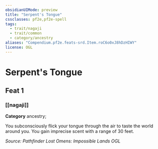 ```yaml
---
obsidianUIMode: preview
title: "Serpent's Tongue"
cssclasses: pf2e,pf2e-spell
tags:
  - trait/nagaji
  - trait/common
  - category/ancestry
aliases: "Compendium.pf2e.feats-srd.Item.roC6o0xJ8hDzHIWY"
license: OGL
---
```

# Serpent's Tongue
## Feat 1
### [[nagaji]]

**Category** ancestry; 




You subconsciously flick your tongue through the air to taste the world around you. You gain imprecise scent with a range of 30 feet.

*Source: Pathfinder Lost Omens: Impossible Lands*
*OGL*